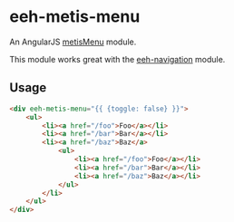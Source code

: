 # eeh-metis-menu

An AngularJS [metisMenu](https://github.com/onokumus/metisMenu) module.

This module works great with the [eeh-navigation](https://ethanhann.github.io/eeh-navigation) module.

## Usage

```html
<div eeh-metis-menu="{{ {toggle: false} }}">
    <ul>
        <li><a href="/foo">Foo</a></li>
        <li><a href="/bar">Bar</a></li>
        <li><a href="/baz">Baz</a>
            <ul>
                <li><a href="/foo">Foo</a></li>
                <li><a href="/bar">Bar</a></li>
                <li><a href="/baz">Baz</a></li>
            </ul>
        </li>
    </ul>
</div>
```
